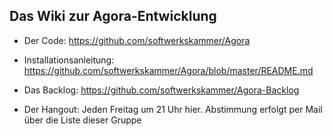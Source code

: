 ## Das Wiki zur Agora-Entwicklung

* Der Code: https://github.com/softwerkskammer/Agora
* Installationsanleitung: https://github.com/softwerkskammer/Agora/blob/master/README.md

* Das Backlog: https://github.com/softwerkskammer/Agora-Backlog

* Der Hangout: Jeden Freitag um 21 Uhr hier. Abstimmung erfolgt per Mail über die Liste dieser Gruppe